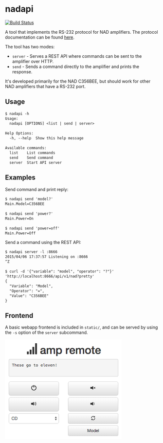 # nadapi

[![Build Status](https://travis-ci.org/martinp/nadapi.svg)](https://travis-ci.org/martinp/nadapi)

A tool that implements the RS-232 protocol for NAD amplifiers. The protocol
documentation can be found [here](http://nadelectronics.com/software).

The tool has two modes:

* `server` - Serves a REST API where commands can be sent to the amplifier over HTTP.
* `send` - Sends a command directly to the amplifier and prints the response.

It's developed primarily for the NAD C356BEE, but should work for other NAD
amplifiers that have a RS-232 port.

## Usage

```
$ nadapi -h
Usage:
  nadapi [OPTIONS] <list | send | server>

Help Options:
  -h, --help  Show this help message

Available commands:
  list    List commands
  send    Send command
  server  Start API server
```

## Examples

Send command and print reply:

```
$ nadapi send 'model?'
Main.Model=C356BEE

$ nadapi send 'power?'
Main.Power=On

$ nadapi send 'power=off'
Main.Power=Off
```

Send a command using the REST API:

```
$ nadapi server -l :8666
2015/04/06 17:37:57 Listening on :8666
^Z

$ curl -d '{"variable": "model", "operator": "?"}' 'http://localhost:8666/api/v1/nad?pretty'
{
  "Variable": "Model",
  "Operator": "=",
  "Value": "C356BEE"
}
```

## Frontend

A basic webapp frontend is included in `static/`, and can be served by using the
`-s` option of the `server` subcommand.

![Screenshot 1](static/screenshot.png)

